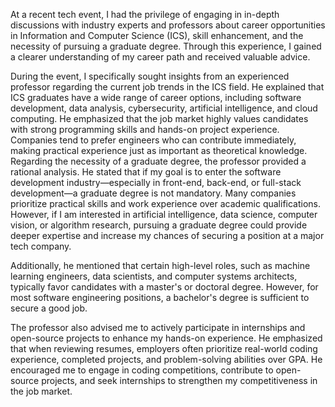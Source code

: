 At a recent tech event, I had the privilege of engaging in in-depth discussions with industry experts and professors about career opportunities in Information and Computer Science (ICS), skill enhancement, and the necessity of pursuing a graduate degree. Through this experience, I gained a clearer understanding of my career path and received valuable advice.

During the event, I specifically sought insights from an experienced professor regarding the current job trends in the ICS field. He explained that ICS graduates have a wide range of career options, including software development, data analysis, cybersecurity, artificial intelligence, and cloud computing. He emphasized that the job market highly values candidates with strong programming skills and hands-on project experience. Companies tend to prefer engineers who can contribute immediately, making practical experience just as important as theoretical knowledge.
Regarding the necessity of a graduate degree, the professor provided a rational analysis. He stated that if my goal is to enter the software development industry—especially in front-end, back-end, or full-stack development—a graduate degree is not mandatory. Many companies prioritize practical skills and work experience over academic qualifications. However, if I am interested in artificial intelligence, data science, computer vision, or algorithm research, pursuing a graduate degree could provide deeper expertise and increase my chances of securing a position at a major tech company.

Additionally, he mentioned that certain high-level roles, such as machine learning engineers, data scientists, and computer systems architects, typically favor candidates with a master's or doctoral degree. However, for most software engineering positions, a bachelor's degree is sufficient to secure a good job.

The professor also advised me to actively participate in internships and open-source projects to enhance my hands-on experience. He emphasized that when reviewing resumes, employers often prioritize real-world coding experience, completed projects, and problem-solving abilities over GPA. He encouraged me to engage in coding competitions, contribute to open-source projects, and seek internships to strengthen my competitiveness in the job market.
